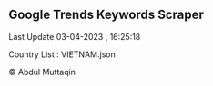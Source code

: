 

## Google Trends Keywords Scraper 
 
Last Update 03-04-2023 , 16:25:18

Country List :
VIETNAM.json



© Abdul Muttaqin 

